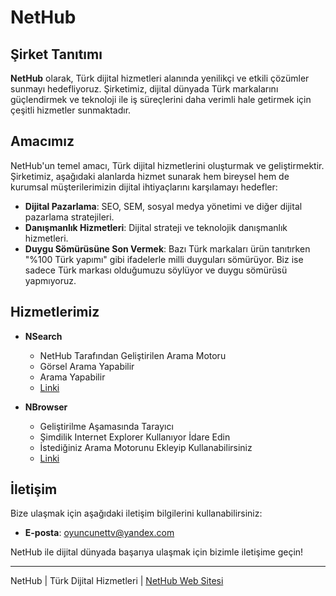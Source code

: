 # NetHub

## Şirket Tanıtımı

**NetHub** olarak, Türk dijital hizmetleri alanında yenilikçi ve etkili çözümler sunmayı hedefliyoruz. Şirketimiz, dijital dünyada Türk markalarını güçlendirmek ve teknoloji ile iş süreçlerini daha verimli hale getirmek için çeşitli hizmetler sunmaktadır.

## Amacımız

NetHub'un temel amacı, Türk dijital hizmetlerini oluşturmak ve geliştirmektir. Şirketimiz, aşağıdaki alanlarda hizmet sunarak hem bireysel hem de kurumsal müşterilerimizin dijital ihtiyaçlarını karşılamayı hedefler:

- **Dijital Pazarlama**: SEO, SEM, sosyal medya yönetimi ve diğer dijital pazarlama stratejileri.
- **Danışmanlık Hizmetleri**: Dijital strateji ve teknolojik danışmanlık hizmetleri.
- **Duygu Sömürüsüne Son Vermek**: Bazı Türk markaları ürün tanıtırken "%100 Türk yapımı" gibi ifadelerle milli duyguları sömürüyor. Biz ise sadece Türk markası olduğumuzu söylüyor ve duygu sömürüsü yapmıyoruz.

## Hizmetlerimiz

- **NSearch**
  - NetHub Tarafından Geliştirilen Arama Motoru
  - Görsel Arama Yapabilir
  - Arama Yapabilir
  - [Linki](https://oyuncunettv.github.io/nethub/nsearch.html)

- **NBrowser**
  - Geliştirilme Aşamasında Tarayıcı
  - Şimdilik Internet Explorer Kullanıyor İdare Edin
  - İstediğiniz Arama Motorunu Ekleyip Kullanabilirsiniz
  - [Linki](https://oyuncunettv.github.io/nethub/nbrowser.html)

## İletişim

Bize ulaşmak için aşağıdaki iletişim bilgilerini kullanabilirsiniz:

- **E-posta**: oyuncunettv@yandex.com

NetHub ile dijital dünyada başarıya ulaşmak için bizimle iletişime geçin!

---

NetHub | Türk Dijital Hizmetleri | [NetHub Web Sitesi](https://oyuncunettv.github.io/nethub/index.html)
